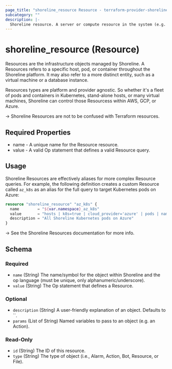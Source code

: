 ```yaml
---
page_title: "shoreline_resource Resource - terraform-provider-shoreline"
subcategory: ""
description: |-
  Shoreline resource. A server or compute resource in the system (e.g. host, pod, container).
---
```


# shoreline_resource (Resource)

Resources are the infrastructure objects managed by Shoreline.  A Resources refers to a specific host, pod, or container throughout the Shoreline platform. It may also refer to a more distinct entity, such as a virtual machine or a database instance.

Resources types are platform and provider agnostic. So whether it's a fleet of pods and containers in Kubernetes, stand-alone hosts, or many virtual machines, Shoreline can control those Resourcess within AWS, GCP, or Azure.

-> Shoreline Resources are not to be confused with Terraform resources.

## Required Properties

- name - A unique name for the Resource resource.
- value - A valid Op statement that defines a valid Resource query.

## Usage

Shoreline Resources are effectively aliases for more complex Resource queries.  For example, the following definition creates a custom Resource called `az_k8s` as an alias for the full query to target Kubernetes pods on Azure:

```tf
resource "shoreline_resource" "az_k8s" {
  name        = "${var.namespace}_az_k8s"
  value       = "hosts | k8s=true | cloud_provider='azure' | pods | namespace=[\"${var.namespace}\"]"
  description = "All Shoreline Kubernetes pods on Azure"
}
```

-> See the Shoreline Resources documentation for more info.

<!-- schema generated by tfplugindocs -->
## Schema

### Required

- `name` (String) The name/symbol for the object within Shoreline and the op language (must be unique, only alphanumeric/underscore).
- `value` (String) The Op statement that defines a Resource.

### Optional

- `description` (String) A user-friendly explanation of an object. Defaults to ``.
- `params` (List of String) Named variables to pass to an object (e.g. an Action).

### Read-Only

- `id` (String) The ID of this resource.
- `type` (String) The type of object (i.e., Alarm, Action, Bot, Resource, or File).